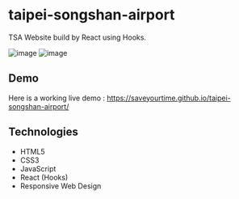 # taipei-songshan-airport
TSA Website build by React using Hooks.

![image](https://i.imgur.com/lxercVo.png)
![image](https://i.imgur.com/WHXuniT.png)

## Demo

Here is a working live demo : https://saveyourtime.github.io/taipei-songshan-airport/

## Technologies

- HTML5
- CSS3
- JavaScript
- React (Hooks)
- Responsive Web Design
